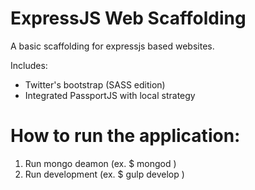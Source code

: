 # ExpressJS Web Scaffolding
A basic scaffolding for expressjs based websites.

Includes:
* Twitter's bootstrap (SASS edition)
* Integrated PassportJS with local strategy

# How to run the application:
1. Run mongo deamon (ex. $ mongod )
2. Run development (ex. $ gulp develop )
